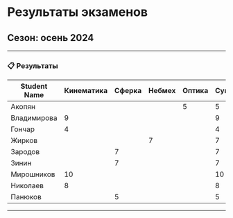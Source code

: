 # Результаты экзаменов

## **Сезон**: осень 2024  

---

### 📋 **Результаты**

| **Student Name**   | **Кинематика** | **Сферка** | **Небмех** | **Оптика** | **Сумма** |
|---------------------|----------|-------------|-------------|-------------|-----------------|
| Акопян           |             |           |           |      5           |       5          |
| Владимирова   |        9        |           |           |                 |        9       |
| Гончар       |       4          |           |           |                 |       4        |
| Жирков        |                |           |       7    |                |          7      |
| Зародов       |                  |     7      |           |                 |       7       |
| Зинин      |                   |      7     |           |                 |        7       |
|    Мирошников      |    10       |           |           |                 |         10       |
|  Николаев           |   8        |             |             |             |         8      |
| Панюков           |            |      5      |            |                |       5         |

---

